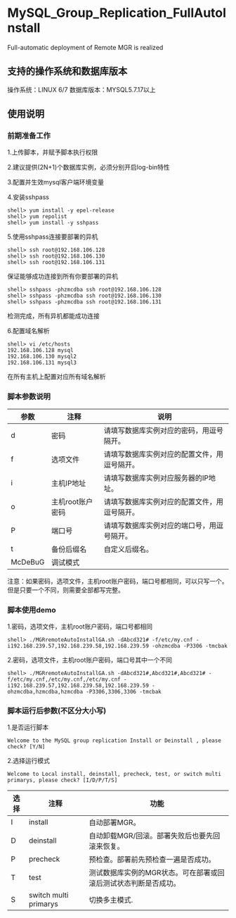 # MySQL_Group_Replication_FullAutoInstall
Full-automatic deployment of Remote MGR is realized
## 支持的操作系统和数据库版本

操作系统：LINUX 6/7
数据库版本：MYSQL5.7.17以上

## 使用说明

### 前期准备工作

 1.上传脚本，并赋予脚本执行权限

 2.建议提供(2N+1)个数据库实例，必须分别开启log-bin特性

 3.配置并生效mysql客户端环境变量

 4.安装sshpass

```
shell> yum install -y epel-release
shell> yum repolist
shell> yum install -y sshpass
```

 5.使用sshpass连接要部署的异机

```
shell> ssh root@192.168.106.128
shell> ssh root@192.168.106.130
shell> ssh root@192.168.106.131
```

 保证能够成功连接到所有你要部署的异机

```
shell> sshpass -phzmcdba ssh root@192.168.106.128
shell> sshpass -phzmcdba ssh root@192.168.106.130
shell> sshpass -phzmcdba ssh root@192.168.106.131
```

 检测完成，所有异机都能成功连接

 6.配置域名解析

```
shell> vi /etc/hosts
192.168.106.128 mysql
192.168.106.130 mysql2
192.168.106.131 mysql3
```

 在所有主机上配置对应所有域名解析

### 脚本参数说明

| 参数    | 注释             | 说明                                         |
| ------- | ---------------- | -------------------------------------------- |
| d       | 密码             | 请填写数据库实例对应的密码，用逗号隔开。     |
| f       | 选项文件         | 请填写数据库实例对应的配置文件，用逗号隔开。 |
| i       | 主机IP地址       | 请填写数据库实例对应服务器的IP地址。         |
| o       | 主机root账户密码 | 请填写数据库实例对应的配置文件，用逗号隔开。 |
| P       | 端口号           | 请填写数据库实例对应的端口号，用逗号隔开。   |
| t       | 备份后缀名       | 自定义后缀名。                               |
| McDeBuG | 调试模式         |                                              |

注意：如果密码，选项文件，主机root账户密码，端口号都相同，可以只写一个。但是只要一个不同，则需要全部都写完整。

### 脚本使用demo

 1.密码，选项文件，主机root账户密码，端口号都相同

```
shell> ./MGRremoteAutoInstallGA.sh -dAbcd321# -f/etc/my.cnf -i192.168.239.57,192.168.239.58,192.168.239.59 -ohzmcdba -P3306 -tmcbak
```

 2.密码，选项文件，主机root账户密码，端口号其中一个不同

```
shell> ./MGRremoteAutoInstallGA.sh -dAbcd321#,Abcd321#,Abcd321# -f/etc/my.cnf,/etc/my.cnf,/etc/my.cnf -i192.168.239.57,192.168.239.58,192.168.239.59 -ohzmcdba,hzmcdba,hzmcdba -P3306,3306,3306 -tmcbak
```

### 脚本运行后参数(不区分大小写)

1.是否运行脚本

```
Welcome to the MySQL group replication Install or Deinstall , please check? [Y/N]
```

2.选择运行模式

```
Welcome to Local install, deinstall, precheck, test, or switch multi primarys, please check? [I/D/P/T/S]
```

| 选择 | 注释                  | 功能                                                         |
| ---- | --------------------- | ------------------------------------------------------------ |
| I    | install               | 自动部署MGR。                                                |
| D    | deinstall             | 自动卸载MGR/回滚。部署失败后也要先回滚来恢复。               |
| P    | precheck              | 预检查。部署前先预检查一遍是否成功。                         |
| T    | test                  | 测试数据库实例的MGR状态。可在部署或回滚后测试状态判断是否成功。 |
| S    | switch multi primarys | 切换多主模式.                                                |
